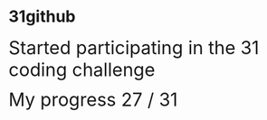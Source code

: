 # 31github

<span style="font-size: 2rem;"> Started participating in the 31 coding challenge</span>

<span style="font-size: 2rem;">My progress 27 / 31</span>

